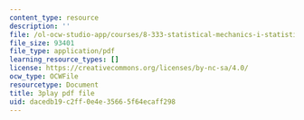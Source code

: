 ```yaml
---
content_type: resource
description: ''
file: /ol-ocw-studio-app/courses/8-333-statistical-mechanics-i-statistical-mechanics-of-particles-fall-2013/dacedb19c2ff0e4e35665f64ecaff298_ckUyxmwaC5E.pdf
file_size: 93401
file_type: application/pdf
learning_resource_types: []
license: https://creativecommons.org/licenses/by-nc-sa/4.0/
ocw_type: OCWFile
resourcetype: Document
title: 3play pdf file
uid: dacedb19-c2ff-0e4e-3566-5f64ecaff298
---
```

